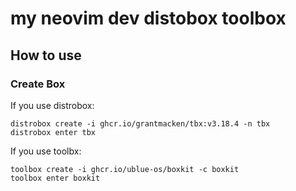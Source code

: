 # my neovim dev distobox toolbox

## How to use

### Create Box

If you use distrobox:

    distrobox create -i ghcr.io/grantmacken/tbx:v3.18.4 -n tbx
    distrobox enter tbx
    
If you use toolbx:

    toolbox create -i ghcr.io/ublue-os/boxkit -c boxkit
    toolbox enter boxkit
